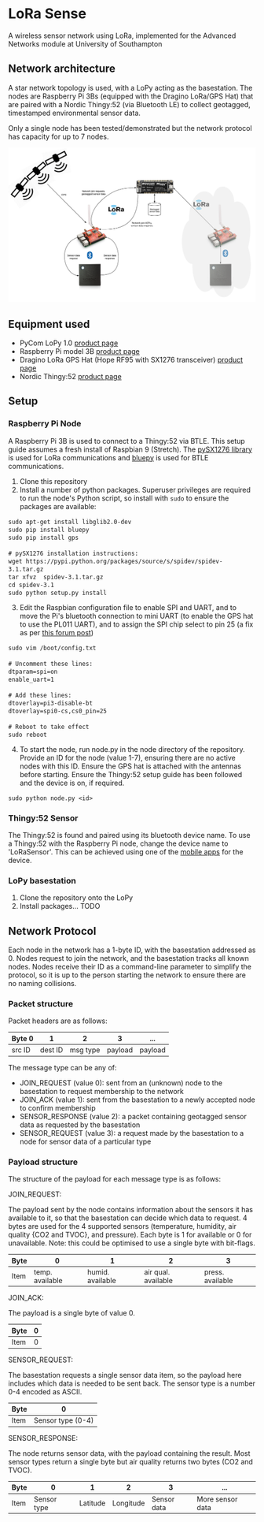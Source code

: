 # LoRa Sense 
A wireless sensor network using LoRa, implemented for the Advanced Networks module at University of Southampton

## Network architecture

A star network topology is used, with a LoPy acting as the basestation. The nodes are Raspberry Pi 3Bs (equipped with the Dragino LoRa/GPS Hat) that are paired with a Nordic Thingy:52 (via Bluetooth LE) to collect geotagged, timestamped environmental sensor data. 

Only a single node has been tested/demonstrated but the network protocol has capacity for up to 7 nodes.

![Network architecture diagram](images/network_architecture_diagram.png?raw=true "Network architecture diagram")

## Equipment used

- PyCom LoPy 1.0 [product page](https://www.adafruit.com/product/3339)
- Raspberry Pi model 3B [product page](https://www.raspberrypi.org/products/raspberry-pi-3-model-b/)
- Dragino LoRa GPS Hat (Hope RF95 with SX1276 transceiver) [product page](http://www.dragino.com/products/module/item/106-lora-gps-hat.html)
- Nordic Thingy:52 [product page](https://www.nordicsemi.com/Software-and-Tools/Development-Kits/Nordic-Thingy-52)

## Setup

### Raspberry Pi Node
A Raspberry Pi 3B is used to connect to a Thingy:52 via BTLE. This setup guide assumes a fresh install of Raspbian 9 (Stretch). The [pySX1276 library](https://github.com/mayeranalytics/pySX127x) is used for LoRa communications and [bluepy](https://github.com/IanHarvey/bluepy) is used for BTLE communications.

1. Clone this repository
2. Install a number of python packages. Superuser privileges are required to run the node's Python script, so install with `sudo` to ensure the packages are available:
```
sudo apt-get install libglib2.0-dev
sudo pip install bluepy
sudo pip install gps

# pySX1276 installation instructions:
wget https://pypi.python.org/packages/source/s/spidev/spidev-3.1.tar.gz
tar xfvz  spidev-3.1.tar.gz
cd spidev-3.1
sudo python setup.py install
```
3. Edit the Raspbian configuration file to enable SPI and UART, and to move the Pi's bluetooth connection to mini UART (to enable the GPS hat to use the PL011 UART), and to assign the SPI chip select to pin 25 (a fix as per [this forum post](https://github.com/mayeranalytics/pySX127x/issues/21#issuecomment-444596565)) 

```
sudo vim /boot/config.txt

# Uncomment these lines:
dtparam=spi=on
enable_uart=1

# Add these lines:
dtoverlay=pi3-disable-bt
dtoverlay=spi0-cs,cs0_pin=25

# Reboot to take effect
sudo reboot
```
4. To start the node, run node.py in the node directory of the repository. Provide an ID for the node (value 1-7), ensuring there are no active nodes with this ID. Ensure the GPS hat is attached with the antennas before starting. Ensure the Thingy:52 setup guide has been followed and the device is on, if required.
```
sudo python node.py <id>
```

### Thingy:52 Sensor
The Thingy:52 is found and paired using its bluetooth device name. To use a Thingy:52 with the Raspberry Pi node, change the device name to 'LoRaSensor'. This can be achieved using one of the [mobile apps](https://www.nordicsemi.com/Software-and-Tools/Development-Tools/Nordic-Thingy-52-App) for the device. 

### LoPy basestation

1. Clone the repository onto the LoPy
2. Install packages... TODO 

## Network Protocol

Each node in the network has a 1-byte ID, with the basestation addressed as 0. Nodes request to join the network, and the basestation tracks all known nodes. Nodes receive their ID as a command-line parameter to simplify the protocol, so it is up to the person starting the network to ensure there are no naming collisions. 

### Packet structure

Packet headers are as follows:

| Byte 0 | 1       | 2        | 3       | ...     |
|--------|---------|----------|---------|---------|
| src ID | dest ID | msg type | payload | payload |

The message type can be any of:
- JOIN_REQUEST (value 0): sent from an (unknown) node to the basestation to request membership to the network
- JOIN_ACK (value 1): sent from the basestation to a newly accepted node to confirm membership
- SENSOR_RESPONSE (value 2): a packet containing geotagged sensor data as requested by the basestation
- SENSOR_REQUEST (value 3): a request made by the basestation to a node for sensor data of a particular type

### Payload structure

The structure of the payload for each message type is as follows:

JOIN_REQUEST:

The payload sent by the node contains information about the sensors it has available to it, so that the basestation can decide which data to request. 4 bytes are used for the 4 supported sensors (temperature, humidity, air quality {CO2 and TVOC}, and pressure). Each byte is 1 for available or 0 for unavailable. Note: this could be optimised to use a single byte with bit-flags.

| Byte | 0               | 1                | 2                   | 3                |
|------|-----------------|------------------|---------------------|------------------|
| Item | temp. available | humid. available | air qual. available | press. available | 


JOIN_ACK:

The payload is a single byte of value 0.

| Byte | 0               | 
|------|-----------------|
| Item | 0               | 

SENSOR_REQUEST:

The basestation requests a single sensor data item, so the payload here includes which data is needed to be sent back. The sensor type is a number 0-4 encoded as ASCII. 

| Byte | 0                | 
|------|------------------|
| Item | Sensor type (0-4)| 

SENSOR_RESPONSE:

The node returns sensor data, with the payload containing the result. Most sensor types return a single byte but air quality returns two bytes (CO2 and TVOC).

| Byte | 0                | 1                | 2                | 3                | ...              |
|------|------------------|------------------|------------------|------------------|------------------|
| Item | Sensor type      | Latitude         | Longitude        | Sensor data      | More sensor data |
